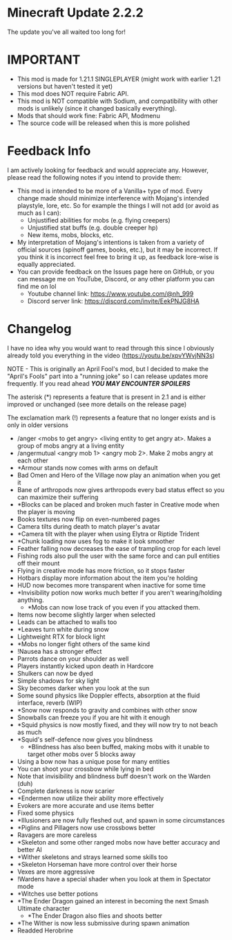 # Minecraft Update 2.2.2
The update you've all waited too long for!

IMPORTANT
==========
- This mod is made for 1.21.1 SINGLEPLAYER (might work with earlier 1.21 versions but haven't tested it yet)
- This mod does NOT require Fabric API.
- This mod is NOT compatible with Sodium, and compatibility with other mods is unlikely (since it changed basically everything).
- Mods that should work fine: Fabric API, Modmenu
- The source code will be released when this is more polished

Feedback Info
==========
I am actively looking for feedback and would appreciate any. However, please read the following notes if you intend to provide them:
- This mod is intended to be more of a Vanilla+ type of mod. Every change made should minimize interference with Mojang's intended playstyle, lore, etc. So for example the things I will not add (or avoid as much as I can):
  - Unjustified abilities for mobs (e.g. flying creepers)
  - Unjustified stat buffs (e.g. double creeper hp)
  - New items, mobs, blocks, etc.
- My interpretation of Mojang's intentions is taken from a variety of official sources (spinoff games, books, etc.), but it may be incorrect. If you think it is incorrect feel free to bring it up, as feedback lore-wise is equally appreciated.
- You can provide feedback on the Issues page here on GitHub, or you can message me on YouTube, Discord, or any other platform you can find me on lol
  - Youtube channel link: https://www.youtube.com/@nh_999
  - Discord server link: https://discord.com/invite/EekPNJG8HA

Changelog
========
I have no idea why you would want to read through this since I obviously already told you everything in the video
(https://youtu.be/xpvYWvjNN3s)

NOTE - This is originally an April Fool's mod, but I decided to make the "April's Fools" part into a "running joke" so I can release updates more frequently. If you read ahead ***YOU MAY ENCOUNTER SPOILERS***

The asterisk (*) represents a feature that is present in 2.1 and is either improved or unchanged (see more details on the release page)

The exclamation mark (!) represents a feature that no longer exists and is only in older versions

- /anger \<mobs to get angry> \<living entity to get angry at>. Makes a group of mobs angry at a living entity
- /angermutual <angry mob 1> <angry mob 2>. Make 2 mobs angry at each other
- *Armour stands now comes with arms on default
- Bad Omen and Hero of the Village now play an animation when you get it
- Bane of arthropods now gives arthropods every bad status effect so you can maximize their suffering
- *Blocks can be placed and broken much faster in Creative mode when the player is moving
- Books textures now flip on even-numbered pages
- Camera tilts during death to match player's avatar
- *Camera tilt with the player when using Elytra or Riptide Trident
- *Chunk loading now uses fog to make it look smoother
- Feather falling now decreases the ease of trampling crop for each level
- Fishing rods also pull the user with the same force and can pull entities off their mount
- Flying in creative mode has more friction, so it stops faster
- Hotbars display more information about the item you're holding
- HUD now becomes more transparent when inactive for some time
- *Invisibility potion now works much better if you aren't wearing/holding anything.
    - *Mobs can now lose track of you even if you attacked them.
- Items now become slightly larger when selected
- Leads can be attached to walls too
- *Leaves turn white during snow
- Lightweight RTX for block light
- *Mobs no longer fight others of the same kind
- !Nausea has a stronger effect
- Parrots dance on your shoulder as well
- Players instantly kicked upon death in Hardcore
- Shulkers can now be dyed
- Simple shadows for sky light
- Sky becomes darker when you look at the sun
- Some sound physics like Doppler effects, absorption at the fluid interface, reverb (WIP)
- *Snow now responds to gravity and combines with other snow
- Snowballs can freeze you if you are hit with it enough
- *Squid physics is now mostly fixed, and they will now try to not beach as much
- *Squid's self-defence now gives you blindness
    - *Blindness has also been buffed, making mobs with it unable to target other mobs over 5 blocks away
- Using a bow now has a unique pose for many entities
- You can shoot your crossbow while lying in bed
- Note that invisibility and blindness buff doesn't work on the Warden (duh)
- Complete darkness is now scarier
- *Endermen now utilize their ability more effectively
- Evokers are more accurate and use items better
- Fixed some physics
- *Illusioners are now fully fleshed out, and spawn in some circumstances
- *Piglins and Pillagers now use crossbows better
- Ravagers are more careless
- *Skeleton and some other ranged mobs now have better accuracy and better AI
- *Wither skeletons and strays learned some skills too
- *Skeleton Horseman have more control over their horse
- Vexes are more aggressive
- !Wardens have a special shader when you look at them in Spectator mode
- *Witches use better potions
- *The Ender Dragon gained an interest in becoming the next Smash Ultimate character
    - *The Ender Dragon also flies and shoots better
- *The Wither is now less submissive during spawn animation
- Readded Herobrine
